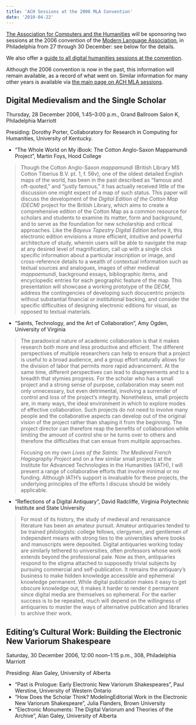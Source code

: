 ```yaml
---
title: 'ACH Sessions at the 2006 MLA Convention'
date: '2010-04-22'
---
```

[The Association for Computers and the Humanities](http://ach.org) will be sponsoring two sessions at the 2006 convention of the [Modern Language Association](http://www.mla.org/), in Philadelphia from 27 through 30 December: see below for the details.

We also offer a [guide to all digital humanities sessions at the convention](?q=node/63).

Although the 2006 convention is now in the past, this information will remain available, as a record of what went on. Similar information for many other years is available via [the main page on ACH MLA sessions](?q=node/25).

Digital Medievalism and the Single Scholar
------------------------------------------

Thursday, 28 December 2006, 1:45–3:00 p.m., Grand Ballroom Salon K, Philadelphia Marriott

Presiding: Dorothy Porter, Collaboratory for Research in Computing for Humanities, University of Kentucky.

- “The Whole World on My iBook: The Cotton Anglo-Saxon Mappamundi Project”, Martin Foys, Hood College

> Though the Cotton Anglo-Saxon *mappamundi* (British Library MS Cotton Tiberius B.V. pt. 1, f. 56v), one of the oldest detailed English maps of the world, has been in the past described as “famous and oft-quoted,” and “justly famous,” it has actually received little of the discussion one might expect of a map of such status. This paper will discuss the development of the *Digital Edition of the Cotton Map (DECM)* project for the British Library, which aims to create a comprehensive edition of the Cotton Map as a common resource for scholars and students to examine its matter, form and background, and to serve as the foundation for new scholarship and critical approaches. Like the *Bayeux Tapestry Digital Edition* before it, this electronic edition envisions a more efficient, intuitive and powerful architecture of study, wherein users will be able to navigate the map at any desired level of magnification, call up with a single click specific information about a particular inscription or image, and cross-reference details to a wealth of contextual information such as textual sources and analogues, images of other medieval *mappaemundi*, background essays, bibliographic items, and encyclopedic entries for each geographic feature of the map. This presentation will showcase a working prototype of the *DECM*, address the contingencies of developing such docucentric projects without substantial financial or institutional backing, and consider the specific difficulties of designing electronic editions for visual, as opposed to textual materials.
- “Saints, Technology, and the Art of Collaboration”, Amy Ogden, University of Virginia

> The paradoxical nature of academic collaboration is that it makes research both more and less productive and efficient. The different perspectives of multiple researchers can help to ensure that a project is useful to a broad audience, and a group effort naturally allows for the division of labor that permits more rapid advancement. At the same time, different perspectives can lead to disagreements and to a breadth that stymies progress. For the scholar who has a small project and a strong sense of purpose, collaboration may seem not only unnecessary, but even detrimental, involving a surrender of control and loss of the project’s integrity. Nonetheless, small projects are, in many ways, the ideal environment in which to explore modes of effective collaboration. Such projects do not need to involve many people and the collaborative aspects can develop out of the original vision of the project rather than shaping it from the beginning. The project director can therefore reap the benefits of collaboration while limiting the amount of control she or he turns over to others and therefore the difficulties that can ensue from multiple approaches.
> 
> Focusing on my own *Lives of the Saints: The Medieval French Hagiography Project* and on a few similar small projects at the Institute for Advanced Technologies in the Humanities (IATH), I will present a range of collaborative efforts that involve minimal or no funding. Although IATH’s support is invaluable for these projects, the underlying principles of the efforts I discuss should be widely applicable.
- “Reflections of a Digital Antiquary”, David Radcliffe, Virginia Polytechnic Institute and State University

> For most of its history, the study of medieval and renaissance literature has been an amateur pursuit. Amateur antiquaries tended to be trained philologists: college fellows, clergymen, and gentlemen of independent means with strong ties to the universities where books and manuscripts were deposited. Digital antiquaries working today are similarly tethered to universities, often professors whose work extends beyond the professional pale. Now as then, antiquaries respond to the stigma attached to supposedly trivial subjects by pursuing commercial and self-publication. It remains the antiquary’s business to make hidden knowledge accessible and ephemeral knowledge permanent. While digital publication makes it easy to get obscure knowledge out, it makes it harder to render it permanent since digital media are themselves so ephemeral. For the earlier success is to be repeated, much will depend on the willingness of antiquaries to master the ways of alternative publication and libraries to archive their work.

Editing’s Cultural Work: Building the Electronic New Variorum Shakespeare
-------------------------------------------------------------------------

Saturday, 30 December 2006, 12:00 noon–1:15 p.m., 308, Philadelphia Marriott

Presiding: Alan Galey, University of Alberta

- “Past is Prologue: Early Electronic New Variorum Shakespeares”, Paul Werstine, University of Western Ontario
- “How Does the Scholar Think? ModelingEditorial Work in the Electronic New Variorum Shakespeare”, Julia Flanders, Brown University
- “Electronic Monuments: The Digital Variorum and Theories of the Archive”, Alan Galey, University of Alberta

